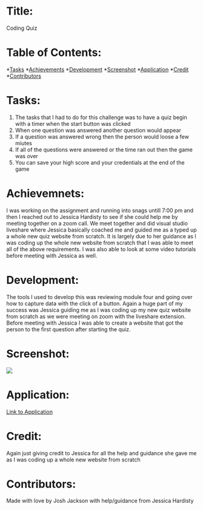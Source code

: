 # Title:
Coding Quiz

# Table of Contents:
*[Tasks](#tasks)
*[Achievements](#achievements)
*[Development](#development)
*[Screenshot](#screenshot)
*[Application](#application)
*[Credit](#credit)
*[Contributors](#contributors)

# Tasks:
1. The tasks that I had to do for this challenge was to have a quiz begin with a timer when the start button was clicked
2. When one question was answered another question would appear
3. If a question was answered wrong then the person would loose a few miutes
4. If all of the questions were answered or the time ran out then the game was over
5. You can save your high score and your credentials at the end of the game

# Achievemnets:
I was working on the assignment and running into snags untill 7:00 pm and then I reached out to Jessica Hardisty to see if she could help me by meeting together on a zoom call. We meet together and did visual studio liveshare where Jessica basically coached me and guided me as a typed up a whole new quiz website from scratch. It is largely due to her guidance as I was coding up the whole new website from scratch that I was able to meet all of the above requirements. I was also able to look at some video tutorials before meeting with Jessica as well.

# Development:
The tools I used to develop this was reviewing module four and going over how to capture data with the click of a button. Again a huge part of my success was Jessica guiding me as I was coding up my new quiz website from scratch as we were meeting on zoom with the liveshare extension. Before meeting with Jessica I was able to create a website that got the person to the first question after starting the quiz.

# Screenshot: 
<img src="./assests/images/2021-10-10(1).png" />

# Application: 
<a href="https://joker282855.github.io/quiz-challenge/">Link to Application</a>

# Credit:
Again just giving credit to Jessica for all the help and guidance she gave me as I was coding up a whole new website from scratch

# Contributors: 
Made with love by Josh Jackson with help/guidance from Jessica Hardisty

